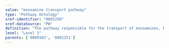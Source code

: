 ```yaml
---
value: "monoamine transport pathway"
type: "Pathway Ontology"
xref-identifier: "0001250"
xref-dataSource: "PW"
definition: "The pathway responsible for the transport of monoamines, biogenic amines representing various neurotransmitters. The reuptake of neurotransmitters following their release is a key element determining the duration and intensity of their signaling and is thus essential for the proper functioning of the nervous system."
level: "Level 3"
parents: ['0000103', '0001251']
---
```

